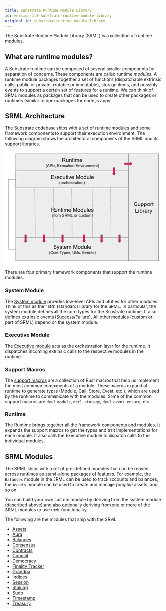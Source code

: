 ```yaml
---
title: Substrate Runtime Module Library
id: version-1.0-substrate-runtime-module-library
original_id: substrate-runtime-module-library
---
```

The Substrate Runtime Module Library (SRML) is a collection of runtime modules.

## What are runtime modules?

A Substrate runtime can be composed of several smaller components for separation of concerns. These components are called runtime _modules_. A runtime module packages together a set of functions (dispatchable extrinsic calls, public or private, mutable or immutable), storage items, and possibly events to support a certain set of features for a runtime. We can think of SRML modules as packages that can be used to create other packages or runtimes (similar to npm packages for node.js apps).

## SRML Architecture

The Substrate codebase ships with a set of runtime modules and some framework components to support their execution environment. The following diagram shows the architectural components of the SRML and its support libraries.

![srml-arch](/docs/assets/srml-arch.png)

There are four primary framework components that support the runtime modules.

### System Module

The [System module](https://substrate.dev/rustdocs/v1.0/srml_system/index.html) provides low-level APIs and utilities for other modules. Think of this as the "std" (standard) library for the SRML. In particular, the system module defines all the core types for the Substrate runtime. It also defines extrinsic events (Success/Failure). All other modules (custom or part of SRML) depend on the system module.

### Executive Module

The [Executive module](https://substrate.dev/rustdocs/v1.0/srml_executive/index.html) acts as the orchestration layer for the runtime. It dispatches incoming extrinsic calls to the respective modules in the runtime.

### Support Macros

The [support macros](https://substrate.dev/rustdocs/v1.0/srml_support/index.html) are a collection of Rust macros that help us implement the most common components of a module. These macros expand at runtime to generate types (Module, Call, Store, Event, etc.), which are used by the runtime to communicate with the modules. Some of the common support macros are `decl_module`, `decl_storage`, `decl_event`, `ensure`, etc.

### Runtime

The Runtime brings together all the framework components and modules. It expands the support macros to get the types and trait implementations for each module. It also calls the Executive module to dispatch calls to the individual modules.

## SRML Modules

The SRML ships with a set of pre-defined modules that can be reused across runtimes as stand-alone packages of features. For example, the `Balances` module in the SRML can be used to track accounts and balances, the `Assets` module can be used to create and manage _fungible_ assets, and so on.

You can build your own custom module by deriving from the system module (described above) and also optionally deriving from one or more of the SRML modules to use their functionality.

The following are the modules that ship with the SRML.

* [Assets](https://crates.parity.io/srml_assets/index.html)
* [Aura](https://substrate.dev/rustdocs/v1.0/srml_aura/index.html)
* [Balances](https://substrate.dev/rustdocs/v1.0/srml_balances/index.html)
* [Consensus](https://substrate.dev/rustdocs/v1.0/srml_consensus/index.html)
* [Contracts](https://substrate.dev/rustdocs/v1.0/srml_contract/index.html)
* [Council](https://substrate.dev/rustdocs/v1.0/srml_council/index.html)
* [Democracy](https://substrate.dev/rustdocs/v1.0/srml_democracy/index.html)
* [Finality Tracker](https://substrate.dev/rustdocs/v1.0/srml_finality_tracker/index.html)
* [Grandpa](https://substrate.dev/rustdocs/v1.0/srml_grandpa/index.html)
* [Indices](https://substrate.dev/rustdocs/v1.0/srml_indices/index.html)
* [Session](https://substrate.dev/rustdocs/v1.0/srml_session/index.html)
* [Staking](https://substrate.dev/rustdocs/v1.0/srml_staking/index.html)
* [Sudo](https://substrate.dev/rustdocs/v1.0/srml_sudo/index.html)
* [Timestamp](https://substrate.dev/rustdocs/v1.0/srml_timestamp/index.html)
* [Treasury](https://substrate.dev/rustdocs/v1.0/srml_treasury/index.html)
